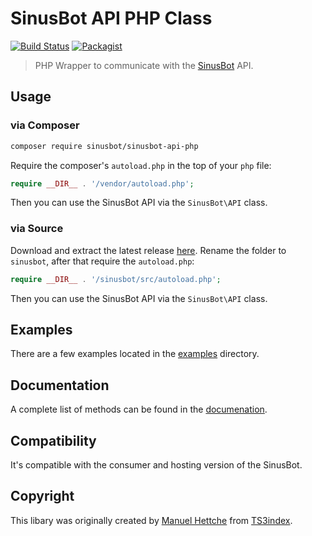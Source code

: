 # SinusBot API PHP Class

[![Build Status](https://travis-ci.org/SinusBot/api-php.svg?branch=master)](https://travis-ci.org/SinusBot/api-php)
[![Packagist](https://img.shields.io/packagist/v/sinusbot/sinusbot-api-php.svg)](https://packagist.org/packages/sinusbot/sinusbot-api-php)

> PHP Wrapper to communicate with the [SinusBot](https://sinusbot.com) API.

## Usage

### via Composer

```bash
composer require sinusbot/sinusbot-api-php
```

Require the composer's `autoload.php` in the top of your `php` file:

```php
require __DIR__ . '/vendor/autoload.php';
```

Then you can use the SinusBot API via the `SinusBot\API` class. 

### via Source

Download and extract the latest release [here](https://github.com/SinusBot/api-php/releases/latest). Rename the folder to `sinusbot`, after that require the `autoload.php`:

```php
require __DIR__ . '/sinusbot/src/autoload.php';
```

Then you can use the SinusBot API via the `SinusBot\API` class.

## Examples

There are a few examples located in the [examples](examples/) directory.

## Documentation

A complete list of methods can be found in the [documenation](https://sinusbot.github.io/api-php).

## Compatibility

It's compatible with the consumer and hosting version of the SinusBot.

## Copyright

This libary was originally created by [Manuel Hettche](https://github.com/marburger93) from [TS3index](https://ts3index.com).
